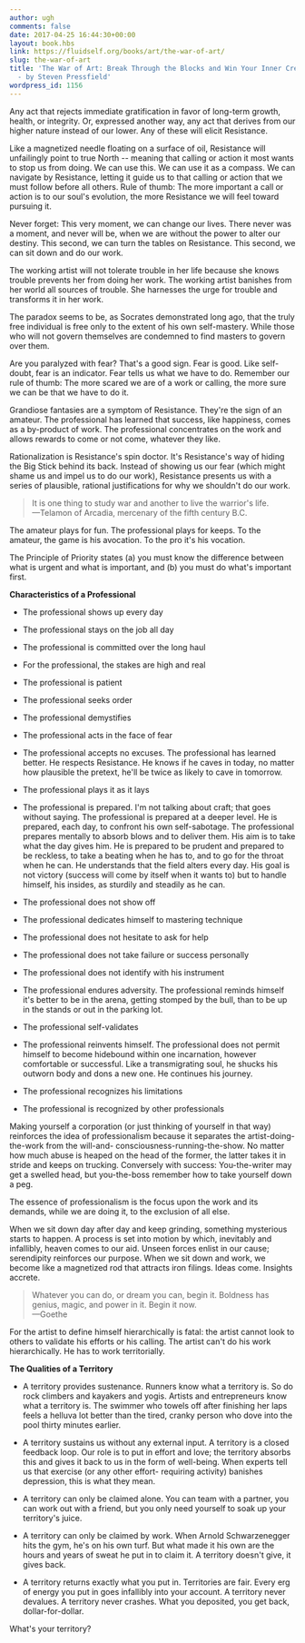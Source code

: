 ```yaml
---
author: ugh
comments: false
date: 2017-04-25 16:44:30+00:00
layout: book.hbs
link: https://fluidself.org/books/art/the-war-of-art/
slug: the-war-of-art
title: 'The War of Art: Break Through the Blocks and Win Your Inner Creative Battles
  - by Steven Pressfield'
wordpress_id: 1156
---
```


Any act that rejects immediate gratification in favor of long-term growth, health, or integrity. Or, expressed another way, any act that derives from our higher nature instead of our lower. Any of these will elicit Resistance.

Like a magnetized needle floating on a surface of oil, Resistance will unfailingly point to true North -- meaning that calling or action it most wants to stop us from doing. We can use this. We can use it as a compass. We can navigate by Resistance, letting it guide us to that calling or action that we must follow before all others. Rule of thumb: The more important a call or action is to our soul's evolution, the more Resistance we will feel toward pursuing it.

Never forget: This very moment, we can change our lives. There never was a moment, and never will be, when we are without the power to alter our destiny. This second, we can turn the tables on Resistance. This second, we can sit down and do our work.

The working artist will not tolerate trouble in her life because she knows trouble prevents her from doing her work. The working artist banishes from her world all sources of trouble. She harnesses the urge for trouble and transforms it in her work.

The paradox seems to be, as Socrates demonstrated long ago, that the truly free individual is free only to the extent of his own self-mastery. While those who will not govern themselves are condemned to find masters to govern over them.

Are you paralyzed with fear? That's a good sign. Fear is good. Like self-doubt, fear is an indicator. Fear tells us what we have to do. Remember our rule of thumb: The more scared we are of a work or calling, the more sure we can be that we have to do it.

Grandiose fantasies are a symptom of Resistance. They're the sign of an amateur. The professional has learned that success, like happiness, comes as a by-product of work. The professional concentrates on the work and allows rewards to come or not come, whatever they like.

Rationalization is Resistance's spin doctor. It's Resistance's way of hiding the Big Stick behind its back. Instead of showing us our fear (which might shame us and impel us to do our work), Resistance presents us with a series of plausible, rational justifications for why we shouldn't do our work.

> It is one thing to study war and another to live the warrior's life.  
> &mdash;Telamon of Arcadia, mercenary of the fifth century B.C.

The amateur plays for fun. The professional plays for keeps. To the amateur, the game is his avocation. To the pro it's his vocation.

The Principle of Priority states (a) you must know the difference between what is urgent and what is important, and (b) you must do what's important first.

**Characteristics of a Professional**

- The professional shows up every day

- The professional stays on the job all day

- The professional is committed over the long haul

- For the professional, the stakes are high and real

- The professional is patient

- The professional seeks order

- The professional demystifies

- The professional acts in the face of fear

- The professional accepts no excuses. The professional has learned better. He respects Resistance. He knows if he caves in today, no matter how plausible the pretext, he'll be twice as likely to cave in tomorrow.

- The professional plays it as it lays

- The professional is prepared. I'm not talking about craft; that goes without saying. The professional is prepared at a deeper level. He is prepared, each day, to confront his own self-sabotage. The professional prepares mentally to absorb blows and to deliver them. His aim is to take what the day gives him. He is prepared to be prudent and prepared to be reckless, to take a beating when he has to, and to go for the throat when he can. He understands that the field alters every day. His goal is not victory (success will come by itself when it wants to) but to handle himself, his insides, as sturdily and steadily as he can.

- The professional does not show off

- The professional dedicates himself to mastering technique

- The professional does not hesitate to ask for help

- The professional does not take failure or success personally

- The professional does not identify with his instrument

- The professional endures adversity. The professional reminds himself it's better to be in the arena, getting stomped by the bull, than to be up in the stands or out in the parking lot.

- The professional self-validates

- The professional reinvents himself. The professional does not permit himself to become hidebound within one incarnation, however comfortable or successful. Like a transmigrating soul, he shucks his outworn body and dons a new one. He continues his journey.

- The professional recognizes his limitations

- The professional is recognized by other professionals

Making yourself a corporation (or just thinking of yourself in that way) reinforces the idea of professionalism because it separates the artist-doing-the-work from the will-and- consciousness-running-the-show. No matter how much abuse is heaped on the head of the former, the latter takes it in stride and keeps on trucking. Conversely with success: You-the-writer may get a swelled head, but you-the-boss remember how to take yourself down a peg.

The essence of professionalism is the focus upon the work and its demands, while we are doing it, to the exclusion of all else.

When we sit down day after day and keep grinding, something mysterious starts to happen. A process is set into motion by which, inevitably and infallibly, heaven comes to our aid. Unseen forces enlist in our cause; serendipity reinforces our purpose. When we sit down and work, we become like a magnetized rod that attracts iron filings. Ideas come. Insights accrete.

> Whatever you can do, or dream you can, begin it. Boldness has genius, magic, and power in it. Begin it now.  
> &mdash;Goethe

For the artist to define himself hierarchically is fatal: the artist cannot look to others to validate his efforts or his calling. The artist can't do his work hierarchically. He has to work territorially.

**The Qualities of a Territory**

- A territory provides sustenance. Runners know what a territory is. So do rock climbers and kayakers and yogis. Artists and entrepreneurs know what a territory is. The swimmer who towels off after finishing her laps feels a helluva lot better than the tired, cranky person who dove into the pool thirty minutes earlier.

- A territory sustains us without any external input. A territory is a closed feedback loop. Our role is to put in effort and love; the territory absorbs this and gives it back to us in the form of well-being. When experts tell us that exercise (or any other effort- requiring activity) banishes depression, this is what they mean.

- A territory can only be claimed alone. You can team with a partner, you can work out with a friend, but you only need yourself to soak up your territory's juice.

- A territory can only be claimed by work. When Arnold Schwarzenegger hits the gym, he's on his own turf. But what made it his own are the hours and years of sweat he put in to claim it. A territory doesn't give, it gives back.

- A territory returns exactly what you put in. Territories are fair. Every erg of energy you put in goes infallibly into your account. A territory never devalues. A territory never crashes. What you deposited, you get back, dollar-for-dollar.

What's your territory?

